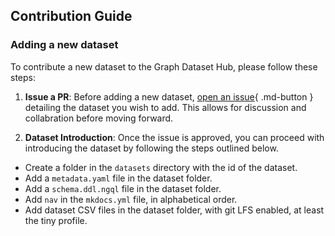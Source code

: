 ## Contribution Guide

### Adding a new dataset

To contribute a new dataset to the Graph Dataset Hub, please follow these steps:

1. **Issue a PR**: Before adding a new dataset, [open an issue](https://github.com/wey-gu/awesome-graph-dataset/issues){ .md-button } detailing the dataset you wish to add. This allows for discussion and collabration before moving forward.

2. **Dataset Introduction**: Once the issue is approved, you can proceed with introducing the dataset by following the steps outlined below.

- Create a folder in the `datasets` directory with the id of the dataset.
- Add a `metadata.yaml` file in the dataset folder.
- Add a `schema.ddl.ngql` file in the dataset folder.
- Add `nav` in the `mkdocs.yml` file, in alphabetical order.
- Add dataset CSV files in the dataset folder, with git LFS enabled, at least the tiny profile.
